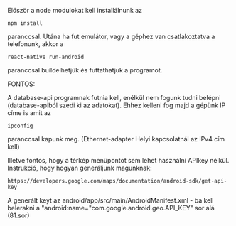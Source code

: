 Először a node modulokat kell installálnunk az

    npm install

paranccsal. Utána ha fut emulátor, vagy a géphez van csatlakoztatva a telefonunk, akkor a

    react-native run-android

paranccsal buildelhetjük és futtathatjuk a programot.

FONTOS:

A database-api programnak futnia kell, enélkül nem fogunk tudni belépni (database-apiból szedi ki az adatokat). Ehhez kelleni fog majd a gépünk IP címe is amit az

    ipconfig 

paranccsal kapunk meg. (Ethernet-adapter Helyi kapcsolatnál az IPv4 cím kell)


Illetve fontos, hogy a térkép menüpontot sem lehet használni APIkey nélkül.
Instrukció, hogy hogyan generáljunk magunknak:

    https://developers.google.com/maps/documentation/android-sdk/get-api-key

A generált keyt az android/app/src/main/AndroidManifest.xml - ba kell belerakni a "android:name="com.google.android.geo.API_KEY" sor alá (81.sor)